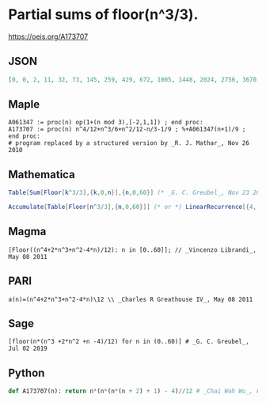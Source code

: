 # Partial sums of floor\(n^3/3\)\.
https://oeis.org/A173707
## JSON
```JSON
[0, 0, 2, 11, 32, 73, 145, 259, 429, 672, 1005, 1448, 2024, 2756, 3670, 4795, 6160, 7797, 9741, 12027, 14693, 17780, 21329, 25384, 29992, 35200, 41058, 47619, 54936, 63065, 72065, 81995, 92917, 104896, 117997, 132288, 147840, 164724, 183014, 202787, 224120, 247093, 271789, 298291, 326685, 357060, 389505, 424112, 460976, 500192, 541858]
```
## Maple
```Maple
A061347 := proc(n) op(1+(n mod 3),[-2,1,1]) ; end proc:
A173707 := proc(n) n^4/12+n^3/6+n^2/12-n/3-1/9 ; %+A061347(n+1)/9 ; end proc:
# program replaced by a structured version by _R. J. Mathar_, Nov 26 2010
```
## Mathematica
```Mathematica
Table[Sum[Floor[k^3/3],{k,0,n}],{n,0,60}] (* _G. C. Greubel_, Nov 23 2016 *)
```
```Mathematica
Accumulate[Table[Floor[n^3/3],{n,0,60}]] (* or *) LinearRecurrence[{4,-6,5,-5,6,-4,1},{0,0,2,11,32,73,145},60] (* _Harvey P. Dale_, May 29 2018 *)
```
## Magma
```Magma
[Floor((n^4+2*n^3+n^2-4*n)/12): n in [0..60]]; // _Vincenzo Librandi_, May 08 2011
```
## PARI
```PARI
a(n)=(n^4+2*n^3+n^2-4*n)\12 \\ _Charles R Greathouse IV_, May 08 2011
```
## Sage
```Sage
[floor(n*(n^3 +2*n^2 +n -4)/12) for n in (0..60)] # _G. C. Greubel_, Jul 02 2019
```
## Python
```Python
def A173707(n): return n*(n*(n*(n + 2) + 1) - 4)//12 # _Chai Wah Wu_, Feb 02 2023
```
